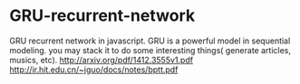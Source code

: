 # GRU-recurrent-network
GRU recurrent network in javascript. GRU is a powerful model in sequential modeling. you may stack it to do some interesting things( generate articles, musics, etc). 
http://arxiv.org/pdf/1412.3555v1.pdf  http://ir.hit.edu.cn/~jguo/docs/notes/bptt.pdf  
